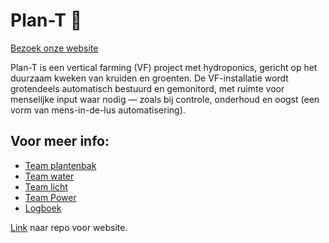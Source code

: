 # Plan-T 🌱  
[Bezoek onze website](https://vertical-farming-ib3.github.io/)

Plan-T is een vertical farming (VF) project met hydroponics, gericht op het duurzaam kweken van kruiden en groenten. De VF-installatie wordt grotendeels automatisch bestuurd en gemonitord, met ruimte voor menselijke input waar nodig — zoals bij controle, onderhoud en oogst (een vorm van mens-in-de-lus automatisering).

## Voor meer info:  
- [Team plantenbak](./Plantenbak)  
- [Team water](./Water)  
- [Team licht](./Licht)
- [Team Power](./Power)  
- [Logboek](./Log)

[Link](https://github.com/Vertical-Farming-IB3/vertical-farming-ib3.github.io/tree/main) naar repo voor website.
